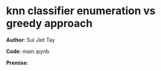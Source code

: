 # knn classifier enumeration vs greedy approach

**Author**: Sui Jiet Tay

**Code**: main.ipynb

**Premise**: 
